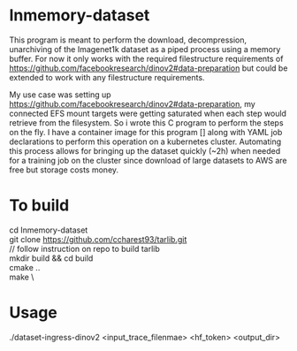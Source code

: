 # Inmemory-dataset

This program is meant to perform the download, decompression, unarchiving of the Imagenet1k dataset as a piped process using a memory buffer.
For now it only works with the required filestructure requirements of https://github.com/facebookresearch/dinov2#data-preparation but could be extended to work with any filestructure requirements.

My use case was setting up https://github.com/facebookresearch/dinov2#data-preparation, my connected EFS mount targets were getting saturated when each step would retrieve from the filesystem. So i wrote this C program to perform the steps on the fly.
I have a container image for this program [] along with YAML job declarations to perform this operation on a kubernetes cluster. Automating this process allows for bringing up the dataset quickly (~2h) when needed for a training job on the cluster since download of large datasets to AWS are free but storage costs money.

# To build
cd Inmemory-dataset \
git clone https://github.com/ccharest93/tarlib.git \
// follow instruction on repo to build tarlib \
mkdir build && cd build \
cmake .. \
make \

# Usage
./dataset-ingress-dinov2 <input_trace_filenmae> <processing case> <hf_token> <output_dir>
